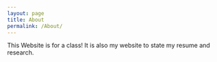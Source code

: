 ```yaml
---
layout: page
title: About
permalink: /About/
---
```

This Website is for a class!
It is also my website to state my resume and research. 
